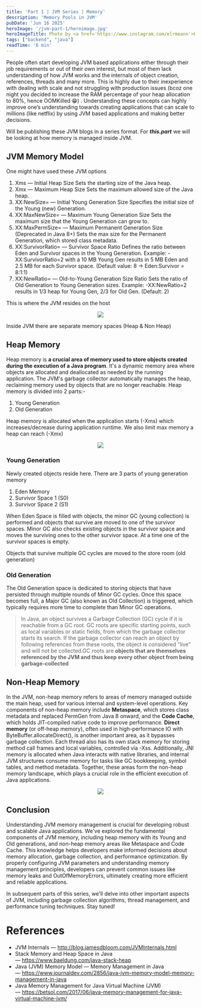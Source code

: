 ```yaml
---
title: 'Part 1 | JVM Series | Memory'
description: 'Memory Pools in JVM'
pubDate: 'Jun 16 2025'
heroImage: '/jvm-part-1/heroimage.jpg'
heroImageTitle: Photo by <a href='https://www.instagram.com/elrmeann'>Eren</a>
tags: ["backend", "java"]
readTime: '6 min'
---
```


People often start developing JVM based applications either through their job requirements or out of their own interest, but most of them lack understanding of how JVM works and the internals of object creation, references, threads and many more. This is highly due to their inexperience with dealing with scale and not struggling with production issues (bcoz one night you decided to increase the RAM percentage of your heap allocation to 80%, hence OOMKilled 😁) . Understanding these concepts can highly improve one’s understanding towards creating applications that can scale to millions (like netflix) by using JVM based applications and making better decisions.

Will be publishing these JVM blogs in a series format. For ***this.part*** we will be looking at how memory is managed inside JVM.

## JVM Memory Model

One might have used these JVM options

1. Xms<size> — Initial Heap Size
Sets the starting size of the Java heap.
2. Xmx<size> — Maximum Heap Size
Sets the maximum allowed size of the Java heap.
3. XX:NewSize=<size> — Initial Young Generation Size
Specifies the initial size of the Young (new) Generation.
4. XX:MaxNewSize=<size> — Maximum Young Generation Size
Sets the maximum size that the Young Generation can grow to.
5. XX:MaxPermSize=<size> — Maximum Permanent Generation Size
(Deprecated in Java 8+) Sets the max size for the Permanent Generation, which stored class metadata.
6. XX:SurvivorRatio=<ratio> — Survivor Space Ratio
Defines the ratio between Eden and Survivor spaces in the Young Generation.
Example: -XX:SurvivorRatio=2 with a 10 MB Young Gen results in 5 MB Eden and 2.5 MB for each Survivor space.
(Default value: 8 → Eden:Survivor = 8:1:1)
7. XX:NewRatio=<ratio> — Old-to-Young Generation Size Ratio
Sets the ratio of Old Generation to Young Generation sizes.
Example: -XX:NewRatio=2 results in 1/3 heap for Young Gen, 2/3 for Old Gen.
(Default: 2)


This is where the JVM resides on the host
<p align="center">
<img src="/jvm-part-1/jvm-position.jpeg">
</p>
Inside JVM there are separate memory spaces (Heap & Non Heap)

## Heap Memory

Heap memory is **a crucial area of memory used to store objects created during the execution of a Java program**. It's a dynamic memory area where objects are allocated and deallocated as needed by the running application. The JVM's garbage collector automatically manages the heap, reclaiming memory used by objects that are no longer reachable. Heap memory is divided into 2 parts:-

1. Young Generation
2. Old Generation

Heap memory is allocated when the application starts (-Xms) which increases/decrease during application runtime. We also limit max memory a heap can reach (-Xmx)
<p align="center">
<img src="/jvm-part-1/heap.jpeg">
</p>

### Young Generation

Newly created objects reside here. There are 3 parts of young generation memory

1. Eden Memory
2. Survivor Space 1 (S0)
3. Survivor Space 2 (S1)

When Eden Space is filled with objects, the minor GC (young collection) is performed and objects that survive are moved to one of the survivor spaces. Minor GC also checks existing objects in the survivor space and moves the surviving ones to the other survivor space. At a time one of the survivor spaces is empty.

Objects that survive multiple GC cycles are moved to the store room (old generation)

### Old Generation

The Old Generation space is dedicated to storing objects that have persisted through multiple rounds of Minor GC cycles. Once this space becomes full, a Major GC (also known as Old Collection) is triggered, which typically requires more time to complete than Minor GC operations.

> In Java, an object survives a Garbage Collection (GC) cycle if it is reachable from a GC root. GC roots are specific starting points, such as local variables or static fields, from which the garbage collector starts its search. If the garbage collector can reach an object by following references from these roots, the object is considered "live" and will not be collected.GC roots are **objects that are themselves referenced by the JVM and thus keep every other object from being garbage-collected**
> 

## Non-Heap Memory

In the JVM, non-heap memory refers to areas of memory managed outside the main heap, used for various internal and system-level operations. Key components of non-heap memory include **Metaspace**, which stores class metadata and replaced PermGen from Java 8 onward, and the **Code Cache**, which holds JIT-compiled native code to improve performance. **Direct memory** (or off-heap memory), often used in high-performance IO with ByteBuffer.allocateDirect(), is another important area, as it bypasses garbage collection. Each thread also has its own stack memory for storing method call frames and local variables, controlled via -Xss. Additionally, JNI memory is allocated when Java interacts with native libraries, and internal JVM structures consume memory for tasks like GC bookkeeping, symbol tables, and method metadata. Together, these areas form the non-heap memory landscape, which plays a crucial role in the efficient execution of Java applications.

<p align="center">
<img src="/jvm-part-1/non-heap.png">
</p>

## Conclusion

Understanding JVM memory management is crucial for developing robust and scalable Java applications. We've explored the fundamental components of JVM memory, including heap memory with its Young and Old generations, and non-heap memory areas like Metaspace and Code Cache. This knowledge helps developers make informed decisions about memory allocation, garbage collection, and performance optimization. By properly configuring JVM parameters and understanding memory management principles, developers can prevent common issues like memory leaks and OutOfMemoryErrors, ultimately creating more efficient and reliable applications.

In subsequent parts of this series, we'll delve into other important aspects of JVM, including garbage collection algorithms, thread management, and performance tuning techniques. Stay tuned!

# **References**

- JVM Internals — http://blog.jamesdbloom.com/JVMInternals.html
- Stack Memory and Heap Space in Java — https://www.baeldung.com/java-stack-heap
- Java (JVM) Memory Model — Memory Management in Java — https://www.journaldev.com/2856/java-jvm-memory-model-memory-management-in-java
- Java Memory Management for Java Virtual Machine (JVM) — https://betsol.com/2017/06/java-memory-management-for-java-virtual-machine-jvm/